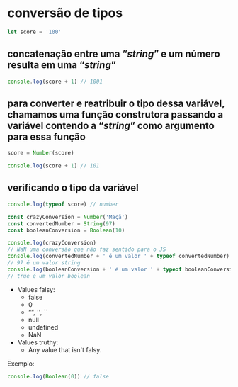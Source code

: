 # conversão de tipos

```js
let score = '100'
```

## **concatenação** entre uma **“_string_”** e um número **resulta** em uma **“_string_”**
```js
console.log(score + 1) // 1001
```

## para **converter** e reatribuir o tipo dessa variável, **chamamos** uma **função construtora** passando a variável contendo a “_string_” como argumento para essa função
```js
score = Number(score)
```
```js
console.log(score + 1) // 101
```
## verificando o tipo da variável
```js
console.log(typeof score) // number
```
```js
const crazyConversion = Number('Maçã')
const convertedNumber = String(97)
const booleanConversion = Boolean(10)

console.log(crazyConversion)
// NaN uma conversão que não faz sentido para o JS
console.log(convertedNumber + ' é um valor ' + typeof convertedNumber)
// 97 é um valor string
console.log(booleanConversion + ' é um valor ' + typeof booleanConversion) 
// true é um valor boolean
```
- Values falsy:
  - false
  - 0
  - “”, '', ``
  - null
  - undefined
  - NaN
- Values truthy:
  - Any value that isn't falsy.

Exemplo:
```js
console.log(Boolean(0)) // false
```